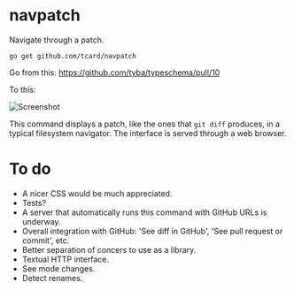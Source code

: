 # navpatch

Navigate through a patch.

	go get github.com/tcard/navpatch

Go from this: https://github.com/tyba/typeschema/pull/10

To this:

![Screenshot](https://s3.amazonaws.com/f.cl.ly/items/3b161u0529081L170j3l/Captura%20de%20pantalla%202015-03-27%20a%20las%2019.43.55.png)

This command displays a patch, like the ones that `git diff` produces, in a typical filesystem navigator. The interface is served through a web browser.

# To do

* A nicer CSS would be much appreciated.
* Tests?
* A server that automatically runs this command with GitHub URLs is underway.
* Overall integration with GitHub: 'See diff in GitHub', 'See pull request or commit', etc.
* Better separation of concers to use as a library.
* Textual HTTP interface.
* See mode changes.
* Detect renames.
